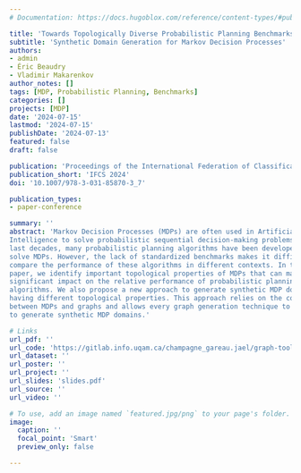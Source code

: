 ```yaml
---
# Documentation: https://docs.hugoblox.com/reference/content-types/#publications

title: 'Towards Topologically Diverse Probabilistic Planning Benchmarks'
subtitle: 'Synthetic Domain Generation for Markov Decision Processes'
authors:
- admin
- Éric Beaudry
- Vladimir Makarenkov
author_notes: []
tags: [MDP, Probabilistic Planning, Benchmarks]
categories: []
projects: [MDP]
date: '2024-07-15'
lastmod: '2024-07-15'
publishDate: '2024-07-13'
featured: false
draft: false

publication: 'Proceedings of the International Federation of Classification Societies Conference'
publication_short: 'IFCS 2024'
doi: '10.1007/978-3-031-85870-3_7'

publication_types:
- paper-conference

summary: ''
abstract: 'Markov Decision Processes (MDPs) are often used in Artificial
Intelligence to solve probabilistic sequential decision-making problems. In the
last decades, many probabilistic planning algorithms have been developed to
solve MDPs. However, the lack of standardized benchmarks makes it difficult to
compare the performance of these algorithms in different contexts. In this
paper, we identify important topological properties of MDPs that can make a
significant impact on the relative performance of probabilistic planning
algorithms. We also propose a new approach to generate synthetic MDP domains
having different topological properties. This approach relies on the connection
between MDPs and graphs and allows every graph generation technique to be used
to generate synthetic MDP domains.'

# Links
url_pdf: ''
url_code: 'https://gitlab.info.uqam.ca/champagne_gareau.jael/graph-toolkit'
url_dataset: ''
url_poster: ''
url_project: ''
url_slides: 'slides.pdf'
url_source: ''
url_video: ''

# To use, add an image named `featured.jpg/png` to your page's folder.
image:
  caption: ''
  focal_point: 'Smart'
  preview_only: false

---
```


